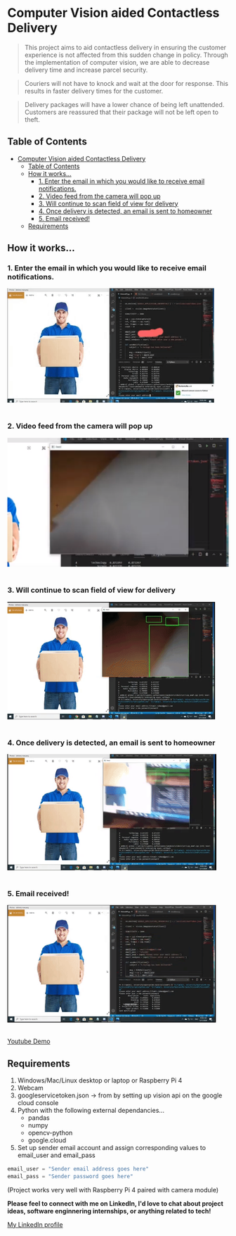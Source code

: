 # Computer Vision aided Contactless Delivery 
> This project aims to aid contactless delivery in ensuring the customer experience is not affected from this sudden change in policy. Through the implementation of computer vision, we are able to decrease delivery time and increase parcel security. 

> Couriers will not have to knock and wait at the door for response. This results in faster delivery times for the customer.

> Delivery packages will have a lower chance of being left unattended. Customers are reassured that their package will not be left open to theft. 

## Table of Contents
- [Computer Vision aided Contactless Delivery](#computer-vision-aided-contactless-delivery)
  - [Table of Contents](#table-of-contents)
  - [How it works...](#how-it-works)
    - [1. Enter the email in which you would like to receive email notifications.](#1-enter-the-email-in-which-you-would-like-to-receive-email-notifications)
    - [2. Video feed from the camera will pop up](#2-video-feed-from-the-camera-will-pop-up)
    - [3. Will continue to scan field of view for delivery](#3-will-continue-to-scan-field-of-view-for-delivery)
    - [4. Once delivery is detected, an email is sent to homeowner](#4-once-delivery-is-detected-an-email-is-sent-to-homeowner)
    - [5. Email received!](#5-email-received)
  - [Requirements](#requirements)

## How it works...

### 1. Enter the email in which you would like to receive email notifications. 

![enter email](images/enter_email_cropped.gif "Enter email")
<br> 
<br>

### 2. Video feed from the camera will pop up

![video feed](images/video_feed.png "Video Feed")
<br> 
<br>

### 3. Will continue to scan field of view for delivery

![FOV scan](images/video_feed_cropped.gif)
<br> 
<br>

### 4. Once delivery is detected, an email is sent to homeowner

![email sent](images/detect_cropped.gif)
<br> 
<br>

### 5. Email received!

![email received](images/email_received_cropped.gif)
<br> 
<br>

[Youtube Demo](https://www.youtube.com/watch?v=zyl2yjIUYOI "Computer Vision aided Contactless Delivery")


## Requirements
1. Windows/Mac/Linux desktop or laptop or Raspberry Pi 4
2. Webcam
3. googleservicetoken.json -> from by setting up vision api on the google cloud console
4. Python with the following external dependancies...
   - pandas
   - numpy
   - opencv-python
   - google.cloud
5. Set up sender email account and assign corresponding values to email_user and email_pass

```python
email_user = "Sender email address goes here"
email_pass = "Sender password goes here"
```

(Project works very well with Raspberry Pi 4 paired with camera module)

__Please feel to connect with me on LinkedIn, I'd love to chat about project ideas, software enginnering internships, or anything related to tech!__

[My LinkedIn profile](https://www.linkedin.com/in/tmrahman/ "LinkedIn Profile")

